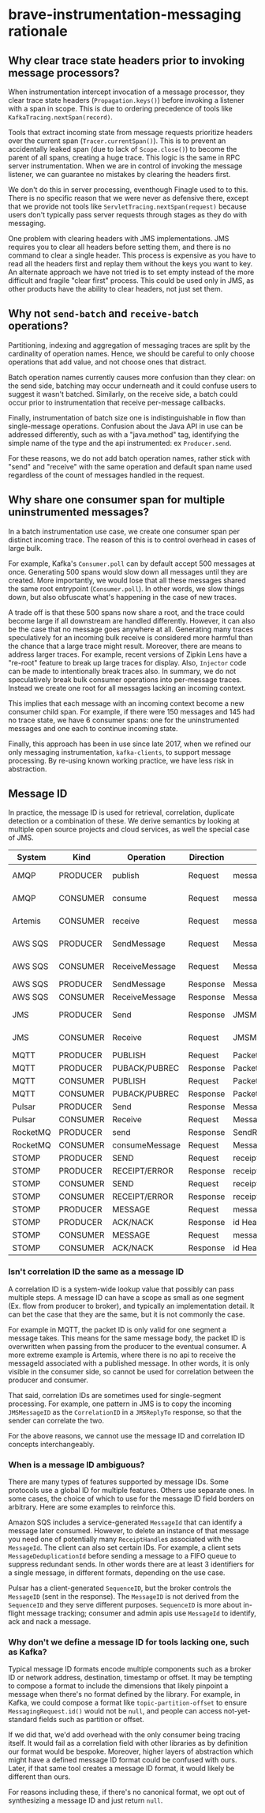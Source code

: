 # brave-instrumentation-messaging rationale

## Why clear trace state headers prior to invoking message processors?

When instrumentation intercept invocation of a message processor, they clear
trace state headers (`Propagation.keys()`) before invoking a listener with a
span in scope. This is due to ordering precedence of tools like
`KafkaTracing.nextSpan(record)`.

Tools that extract incoming state from message requests prioritize headers
over the current span (`Tracer.currentSpan()`). This is to prevent an
accidentally leaked span (due to lack of `Scope.close()`) to become the parent
of all spans, creating a huge trace. This logic is the same in RPC server
instrumentation. When we are in control of invoking the message listener, we
can guarantee no mistakes by clearing the headers first.

We don't do this in server processing, eventhough Finagle used to to this.
There is no specific reason that we were never as defensive there, except that
we provide not tools like `ServletTracing.nextSpan(request)` because users
don't typically pass server requests through stages as they do with messaging.

One problem with clearing headers with JMS implementations. JMS requires you
to clear all headers before setting them, and there is no command to clear a
single header. This process is expensive as you have to read all the headers
first and replay them without the keys you want to key. An alternate approach
we have not tried is to set empty instead of the more difficult and fragile
"clear first" process. This could be used only in JMS, as other products have
the ability to clear headers, not just set them.

## Why not `send-batch` and `receive-batch` operations?

Partitioning, indexing and aggregation of messaging traces are split by the
cardinality of operation names. Hence, we should be careful to only choose
operations that add value, and not choose ones that distract.

Batch operation names currently causes more confusion than they clear: on the
send side, batching may occur underneath and it could confuse users to suggest
it wasn't batched. Similarly, on the receive side, a batch could occur prior to
instrumentation that receive per-message callbacks.

Finally, instrumentation of batch size one is indistinguishable in flow than
single-message operations. Confusion about the Java API in use can be addressed
differently, such as with a "java.method" tag, identifying the simple name of
the type and the api instrumented: ex `Producer.send`.

For these reasons, we do not add batch operation names, rather stick with
"send" and "receive" with the same operation and default span name used
regardless of the count of messages handled in the request.

## Why share one consumer span for multiple uninstrumented messages?

In a batch instrumentation use case, we create one consumer span per distinct
incoming trace. The reason of this is to control overhead in cases of large
bulk.

For example, Kafka's `Consumer.poll` can by default accept 500 messages at
once. Generating 500 spans would slow down all messages until they are created.
More importantly, we would lose that all these messages shared the same root
entrypoint (`Consumer.poll`). In other words, we slow things down, but also
obfuscate what's happening in the case of new traces.

A trade off is that these 500 spans now share a root, and the trace could
become large if all downstream are handled differently. However, it can also be
the case that no message goes anywhere at all. Generating many traces
speculatively for an incoming bulk receive is considered more harmful than the
chance that a large trace might result. Moreover, there are means to address
larger traces. For example, recent versions of Zipkin Lens have a "re-root"
feature to break up large traces for display. Also, `Injector` code can be made
to intentionally break traces also. In summary, we do not speculatively break
bulk consumer operations into per-message traces. Instead we create one root
for all messages lacking an incoming context.

This implies that each message with an incoming context become a new consumer
child span. For example, if there were 150 messages and 145 had no trace state,
we have 6 consumer spans: one for the uninstrumented messages and one each to
continue incoming state.

Finally, this approach has been in use since late 2017, when we refined our
only messaging instrumentation, `kafka-clients`, to support message processing.
By re-using known working practice, we have less risk in abstraction.

## Message ID
In practice, the message ID is used for retrieval, correlation, duplicate detection or a combination
of these. We derive semantics by looking at multiple open source projects and cloud services, as
well the special case of JMS.

| System     | Kind     | Operation      | Direction | Field                  | Owner  | Scope      | Format
|------------|----------|----------------|-----------|------------------------|--------|------------|--------
| AMQP       | PRODUCER | publish        | Request   | message-id             | Local  | Global     | 1-255 characters
| AMQP       | CONSUMER | consume        | Request   | message-id             | Remote | Global     | 1-255 characters
| Artemis    | CONSUMER | receive        | Request   | messageId              | Remote | Global     | random uint64
| AWS SQS    | PRODUCER | SendMessage    | Request   | MessageDeduplicationId | Local  | Queue      | SHA-256(body)
| AWS SQS    | CONSUMER | ReceiveMessage | Request   | MessageDeduplicationId | Remote | Queue      | SHA-256(body)
| AWS SQS    | PRODUCER | SendMessage    | Response  | MessageId              | Remote | Global     | UUID
| AWS SQS    | CONSUMER | ReceiveMessage | Response  | MessageId              | Remote | Global     | UUID
| JMS        | PRODUCER | Send           | Response  | JMSMessageId           | Remote | Global     | ID:opaque string
| JMS        | CONSUMER | Receive        | Request   | JMSMessageId           | Remote | Global     | ID:opaque string
| MQTT       | PRODUCER | PUBLISH        | Request   | Packet Identifier      | Local  | Connection | uint16
| MQTT       | PRODUCER | PUBACK/PUBREC  | Response  | Packet Identifier      | Local  | Connection | uint16
| MQTT       | CONSUMER | PUBLISH        | Request   | Packet Identifier      | Remote | Connection | uint16
| MQTT       | CONSUMER | PUBACK/PUBREC  | Response  | Packet Identifier      | Remote | Connection | uint16
| Pulsar     | PRODUCER | Send           | Response  | MessageId              | Remote | Topic      | bytes(ledger|entry|parition)
| Pulsar     | CONSUMER | Receive        | Request   | MessageId              | Remote | Topic      | bytes(ledger|entry|parition)
| RocketMQ   | PRODUCER | send           | Response  | SendResult.msgId       | Remote | Topic      | HEX(ip|port|offset)
| RocketMQ   | CONSUMER | consumeMessage | Request   | MessageExt.msgId       | Remote | Topic      | HEX(ip|port|offset)
| STOMP      | PRODUCER | SEND           | Request   | receipt Header         | Local  | Connection | arbitrary
| STOMP      | PRODUCER | RECEIPT/ERROR  | Response  | receipt-id Header      | Local  | Connection | arbitrary
| STOMP      | CONSUMER | SEND           | Request   | receipt Header         | Remote | Connection | arbitrary
| STOMP      | CONSUMER | RECEIPT/ERROR  | Response  | receipt-id Header      | Remote | Connection | arbitrary
| STOMP      | PRODUCER | MESSAGE        | Request   | message-id Header      | Local  | Connection | arbitrary
| STOMP      | PRODUCER | ACK/NACK       | Response  | id Header              | Local  | Connection | arbitrary
| STOMP      | CONSUMER | MESSAGE        | Request   | message-id Header      | Remote | Connection | arbitrary
| STOMP      | CONSUMER | ACK/NACK       | Response  | id Header              | Remote | Connection | arbitrary

### Isn't correlation ID the same as a message ID
A correlation ID is a system-wide lookup value that possibly can pass multiple steps. A message ID
can have a scope as small as one segment (Ex. flow from producer to broker), and typically an
implementation detail. It can bet the case that they are the same, but it is not commonly the case.

For example in MQTT, the packet ID is only valid for one segment a message takes. This means for the
same message body, the packet ID is overwritten when passing from the producer to the eventual
consumer. A more extreme example is Artemis, where there is no api to receive the messageId
associated with a published message. In other words, it is only visible in the consumer side, so
cannot be used for correlation between the producer and consumer.

That said, correlation IDs are sometimes used for single-segment processing. For example, one
pattern in JMS is to copy the incoming `JMSMessageID` as the `CorrelationID` in a `JMSReplyTo`
response, so that the sender can correlate the two.

For the above reasons, we cannot use the message ID and correlation ID concepts interchangeably.

### When is a message ID ambiguous?
There are many types of features supported by message IDs. Some protocols use a global ID for
multiple features. Others use separate ones. In some cases, the choice of which to use for the
message ID field borders on arbitrary. Here are some examples to reinforce this.

Amazon SQS includes a service-generated `MessageId` that can identify a message later consumed.
However, to delete an instance of that message you need one of potentially many `ReceiptHandle`s
associated with the `MessageId`. The client can also set certain IDs. For example, a client sets
`MessageDeduplicationId` before sending a message to a FIFO queue to suppress redundant sends. In
other words there are at least 3 identifiers for a single message, in different formats, depending
on the use case.

Pulsar has a client-generated `SequenceID`, but the broker controls the `MessageID` (sent in the
response). The `MessageID` is not derived from the `SequenceID` and they serve different purposes.
`SequenceID` is more about in-flight message tracking; consumer and admin apis use `MessageId` to
identify, ack and nack a message.

### Why don't we define a message ID for tools lacking one, such as Kafka?

Typical message ID formats encode multiple components such as a broker ID or network address,
destination, timestamp or offset. It may be tempting to compose a format to include the dimensions
that likely pinpoint a message when there's no format defined by the library. For example, in Kafka,
we could compose a format like `topic-partition-offset` to ensure `MessagingRequest.id()` would not
be `null`, and people can access not-yet-standard fields such as partition or offset.

If we did that, we'd add overhead with the only consumer being tracing itself. It would fail as a
correlation field with other libraries as by definition our format would be bespoke. Moreover,
higher layers of abstraction which might have a defined message ID format could be confused with
ours. Later, if that same tool creates a message ID format, it would likely be different than ours.

For reasons including these, if there's no canonical format, we opt out of synthesizing a message ID
and just return `null`.

